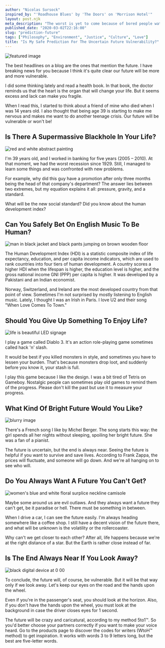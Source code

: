 ```yaml
---
author: "Nicolas Sursock"
inspired_by: "'Roadhouse Blues' by 'The Doors' on 'Morrison Hotel'"
layout: post.njk
meta_description: "The worst is yet to come because of bored people watching war on TV with a beer and a hand in their pants. Being alive is taking risks."
published_date: "2020-03-02T22:16:00"
slug: "prediction-future"
tags: ["Philosophy", "Environment", "Justice", "Culture", "Love"]
title: "Is My Safe Prediction For The Uncertain Future Vulnerability?"
---
```


![featured image](https://images.unsplash.com/photo-1634893661513-d6d1f579fc63?ixlib=rb-4.0.3&ixid=MnwxMjA3fDB8MHxwaG90by1wYWdlfHx8fGVufDB8fHx8&auto=format&fit=crop)

The best headlines on a blog are the ones that mention the future. I have breaking news for you because I think it's quite clear our future will be more and more vulnerable.

I did some thinking lately and read a health book. In that book, the doctor reminds us that the heart is the organ that will change your life. But it seems excess and lack can make you fragile.

When I read this, I started to think about a friend of mine who died when I was 14 years old. I also thought that being age 39 is starting to make me nervous and makes me want to do another teenage crisis. Our future will be vulnerable or won't be!

## Is There A Supermassive Blackhole In Your Life?

![red and white abstract painting](https://images.unsplash.com/photo-1630588605884-0f6b41505180?ixlib=rb-4.0.3&ixid=MnwxMjA3fDB8MHxwaG90by1wYWdlfHx8fGVufDB8fHx8&auto=format&fit=crop&q=80&w=800&h=600)

I'm 39 years old, and I worked in banking for five years (2005 – 2010). At that moment, we had the worst recession since 1929. Still, I managed to learn some things and was confronted with new problems.

For example, why did this guy have a promotion after only three months being the head of that company's department? The answer lies between two extremes, but my equation explains it all: pressure, gravity, and a standard.

What will be the new social standard? Did you know about the human development index?

## Can You Safely Bet On English Music To Be Human?

![man in black jacket and black pants jumping on brown wooden floor](https://images.unsplash.com/photo-1580617938093-9b7456886f13?ixlib=rb-4.0.3&ixid=MnwxMjA3fDB8MHxwaG90by1wYWdlfHx8fGVufDB8fHx8&auto=format&fit=crop&q=80&w=800&h=600)

The Human Development Index (HDI) is a statistic composite index of life expectancy, education, and per capita income indicators, which are used to rank countries into four tiers of human development. A country scores a higher HDI when the lifespan is higher, the education level is higher, and the gross national income GNI (PPP) per capita is higher. It was developed by a Pakistani and an Indian economist.

Norway, Switzerland, and Ireland are the most developed country from that point of view. Sometimes I'm not surprised by mostly listening to English music. Lately, I thought I was an Irish in Paris. I love U2 and their song "When Love Comes To Town."

## Should You Give Up Something To Enjoy Life?

![life is beautiful LED signage](https://images.unsplash.com/photo-1544194215-541c2d3561a4?ixlib=rb-4.0.3&ixid=MnwxMjA3fDB8MHxwaG90by1wYWdlfHx8fGVufDB8fHx8&auto=format&fit=crop&q=80&w=800&h=600)

I play a game called Diablo 3. It's an action role-playing game sometimes called hack 'n' slash.

It would be best if you killed monsters in style, and sometimes you have to lessen your burden. That's because monsters drop loot, and suddenly before you know it, your stash is full.

I play this game because I like the design. I was a bit tired of Tetris on Gameboy. Nostalgic people can sometimes play old games to remind them of the progress. Please don't kill the past but use it to measure your progress.

## What Kind Of Bright Future Would You Like?

![blurry image](https://images.unsplash.com/photo-1519750783826-e2420f4d687f?ixlib=rb-4.0.3&ixid=MnwxMjA3fDB8MHxwaG90by1wYWdlfHx8fGVufDB8fHx8&auto=format&fit=crop&q=80&w=800&h=600)

There's a French song I like by Michel Berger. The song starts this way: the girl spends all her nights without sleeping, spoiling her bright future. She was a fan of a pianist.

The future is uncertain, but the end is always near. Seeing the future is helpful if you want to survive and save lives. According to Frank Zappa, the prices will fluctuate, and someone will go down. And we're all hanging on to see who will.

## Do You Always Want A Future You Can't Get?

![women's blue and white floral surplice neckline camisole](https://images.unsplash.com/photo-1534385675048-b283e5848418?ixlib=rb-4.0.3&ixid=MnwxMjA3fDB8MHxwaG90by1wYWdlfHx8fGVufDB8fHx8&auto=format&fit=crop&q=80&w=800&h=600)

Maybe some around us are evil outlaws. And they always want a future they can't get, be it paradise or hell. There must be something in between.

When I drive a car, I can see the future easily. I'm always heading somewhere like a coffee shop. I still have a decent vision of the future there, and what will be unknown is the volatility or the rollercoaster.

Why can't we get closer to each other? After all, life happens because we're at the right distance of a star. But the Earth is rather close instead of far.

## Is The End Always Near If You Look Away?

![black digital device at 0 00](https://images.unsplash.com/photo-1579373903781-fd5c0c30c4cd?ixlib=rb-4.0.3&ixid=MnwxMjA3fDB8MHxwaG90by1wYWdlfHx8fGVufDB8fHx8&auto=format&fit=crop&q=80&w=800&h=600)

To conclude, the future will, of course, be vulnerable. But it will be that way only if we look away. Let's keep our eyes on the road and the hands upon the wheel.

Even if you're in the passenger's seat, you should look at the horizon. Also, if you don't have the hands upon the wheel, you must look at the background in case the driver closes eyes for 1 second.

The future will be crazy and caricatural, according to my method 5to1™. So you'd better choose your partners correctly if you want to make your voice heard. Go to the products page to discover the codes for writers (WtoH™ method) to get inspiration. It works with words 3 to 9 letters long, but the best are five-letter words. 